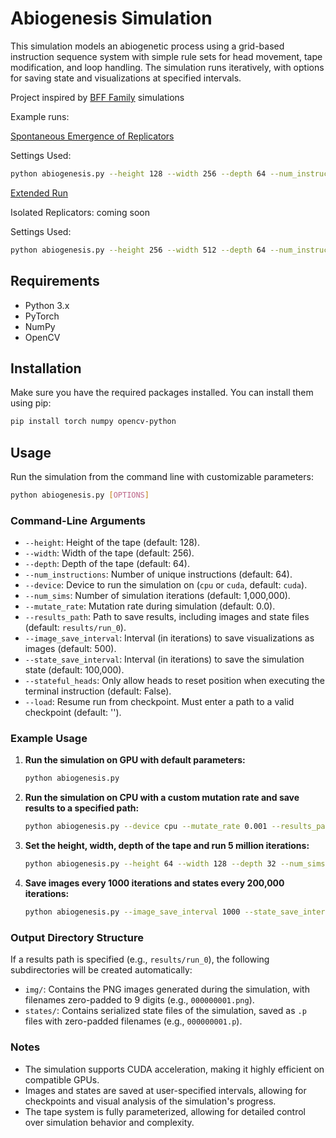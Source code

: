 # Abiogenesis Simulation

This simulation models an abiogenetic process using a grid-based instruction sequence system with simple rule sets for head movement, tape modification, and loop handling. The simulation runs iteratively, with options for saving state and visualizations at specified intervals.

Project inspired by [BFF Family](https://arxiv.org/pdf/2406.19108) simulations

Example runs:

[Spontaneous Emergence of Replicators](https://www.youtube.com/watch?v=P-fpHKOhPSg)

Settings Used:

```bash
python abiogenesis.py --height 128 --width 256 --depth 64 --num_instructions 64 --num_sims 5000000
```




[Extended Run](https://www.youtube.com/watch?v=zefGNLQRyCY)

Isolated Replicators: coming soon

Settings Used:

```bash
python abiogenesis.py --height 256 --width 512 --depth 64 --num_instructions 64 --num_sims 24000000 --stateful_heads True
```


## Requirements

- Python 3.x
- PyTorch
- NumPy
- OpenCV

## Installation

Make sure you have the required packages installed. You can install them using pip:

```bash
pip install torch numpy opencv-python
```

## Usage

Run the simulation from the command line with customizable parameters:

```bash
python abiogenesis.py [OPTIONS]
```

### Command-Line Arguments

- `--height`: Height of the tape (default: 128).
- `--width`: Width of the tape (default: 256).
- `--depth`: Depth of the tape (default: 64).
- `--num_instructions`: Number of unique instructions (default: 64).
- `--device`: Device to run the simulation on (`cpu` or `cuda`, default: `cuda`).
- `--num_sims`: Number of simulation iterations (default: 1,000,000).
- `--mutate_rate`: Mutation rate during simulation (default: 0.0).
- `--results_path`: Path to save results, including images and state files (default: `results/run_0`).
- `--image_save_interval`: Interval (in iterations) to save visualizations as images (default: 500).
- `--state_save_interval`: Interval (in iterations) to save the simulation state (default: 100,000).
- `--stateful_heads`: Only allow heads to reset position when executing the terminal instruction (default: False).
- `--load`: Resume run from checkpoint. Must enter a path to a valid checkpoint (default: '').

### Example Usage

1. **Run the simulation on GPU with default parameters:**

    ```bash
    python abiogenesis.py
    ```

2. **Run the simulation on CPU with a custom mutation rate and save results to a specified path:**

    ```bash
    python abiogenesis.py --device cpu --mutate_rate 0.001 --results_path results/run_1
    ```

3. **Set the height, width, depth of the tape and run 5 million iterations:**

    ```bash
    python abiogenesis.py --height 64 --width 128 --depth 32 --num_sims 5000000
    ```

4. **Save images every 1000 iterations and states every 200,000 iterations:**

    ```bash
    python abiogenesis.py --image_save_interval 1000 --state_save_interval 200000
    ```

### Output Directory Structure

If a results path is specified (e.g., `results/run_0`), the following subdirectories will be created automatically:

- `img/`: Contains the PNG images generated during the simulation, with filenames zero-padded to 9 digits (e.g., `000000001.png`).
- `states/`: Contains serialized state files of the simulation, saved as `.p` files with zero-padded filenames (e.g., `000000001.p`).

### Notes

- The simulation supports CUDA acceleration, making it highly efficient on compatible GPUs.
- Images and states are saved at user-specified intervals, allowing for checkpoints and visual analysis of the simulation's progress.
- The tape system is fully parameterized, allowing for detailed control over simulation behavior and complexity.
